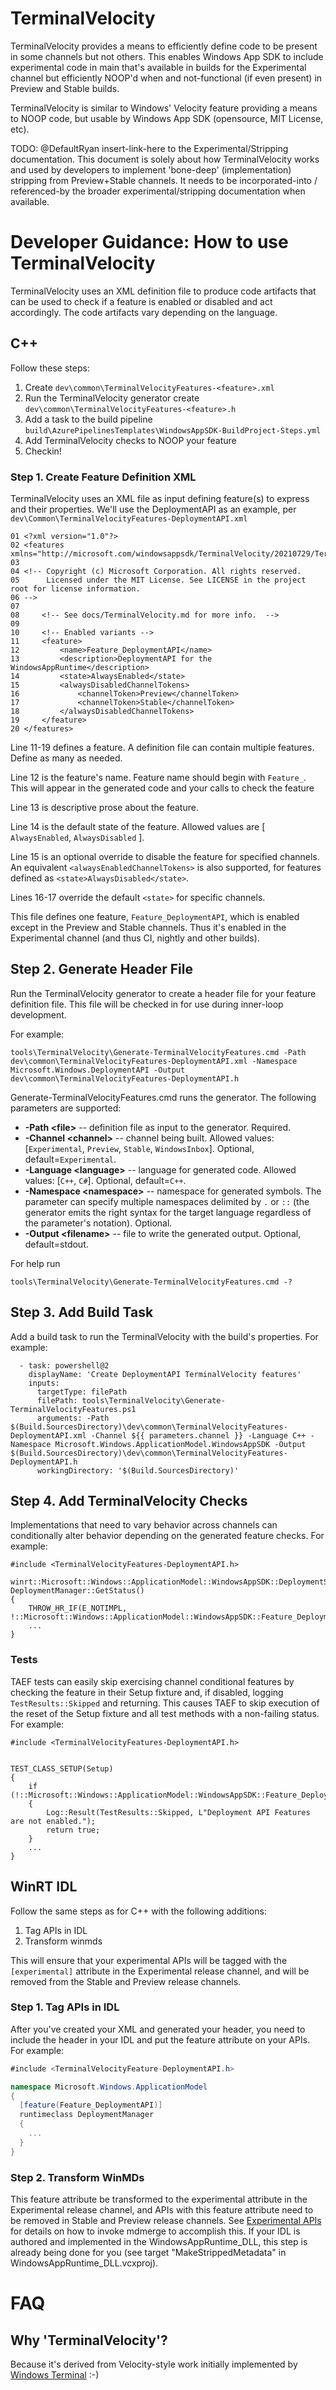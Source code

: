 # TerminalVelocity

TerminalVelocity provides a means to efficiently define code to be present in some channels but not others.
This enables Windows App SDK to include experimental code in main that's available in builds for
the Experimental channel but efficiently NOOP'd when and not-functional (if even present) in
Preview and Stable builds.

TerminalVelocity is similar to Windows' Velocity feature providing a means to NOOP code, but usable
by Windows App SDK (opensource, MIT License, etc).

TODO: @DefaultRyan insert-link-here to the Experimental/Stripping documentation. This document is
solely about how TerminalVelocity works and used by developers to implement 'bone-deep'
(implementation) stripping from Preview+Stable channels. It needs to be incorporated-into /
referenced-by the broader experimental/stripping documentation when available.

# Developer Guidance: How to use TerminalVelocity

TerminalVelocity uses an XML definition file to produce code artifacts that can be used to check if
a feature is enabled or disabled and act accordingly. The code artifacts vary depending on the
language.

## C++

Follow these steps:

1. Create `dev\common\TerminalVelocityFeatures-<feature>.xml`
2. Run the TerminalVelocity generator create `dev\common\TerminalVelocityFeatures-<feature>.h`
3. Add a task to the build pipeline `build\AzurePipelinesTemplates\WindowsAppSDK-BuildProject-Steps.yml`
4. Add TerminalVelocity checks to NOOP your feature
5. Checkin!

### Step 1. Create Feature Definition XML

TerminalVelocity uses an XML file as input defining feature(s) to express and their properties.
We'll use the DeploymentAPI as an example, per `dev\Common\TerminalVelocityFeatures-DeploymentAPI.xml`

```
01 <?xml version="1.0"?>
02 <features xmlns="http://microsoft.com/windowsappsdk/TerminalVelocity/20210729/TerminalVelocityFeatures.xsd">
03
04 <!-- Copyright (c) Microsoft Corporation. All rights reserved.
05      Licensed under the MIT License. See LICENSE in the project root for license information.
06 -->
07
08     <!-- See docs/TerminalVelocity.md for more info.  -->
09
10     <!-- Enabled variants -->
11     <feature>
12         <name>Feature_DeploymentAPI</name>
13         <description>DeploymentAPI for the WindowsAppRuntime</description>
14         <state>AlwaysEnabled</state>
15         <alwaysDisabledChannelTokens>
16             <channelToken>Preview</channelToken>
17             <channelToken>Stable</channelToken>
18         </alwaysDisabledChannelTokens>
19     </feature>
20 </features>
```

Line 11-19 defines a feature. A definition file can contain multiple features. Define as many as needed.

Line 12 is the feature's name. Feature name should begin with `Feature_`. This will appear in the
generated code and your calls to check the feature

Line 13 is descriptive prose about the feature.

Line 14 is the default state of the feature. Allowed values are [ `AlwaysEnabled`, `AlwaysDisabled` ].

Line 15 is an optional override to disable the feature for specified channels. An equivalent
`<alwaysEnabledChannelTokens>` is also supported, for features defined as `<state>AlwaysDisabled</state>`.

Lines 16-17 override the default `<state>` for specific channels.

This file defines one feature, `Feature_DeploymentAPI`, which is enabled except in the Preview and
Stable channels. Thus it's enabled in the Experimental channel (and thus CI, nightly and other
builds).

## Step 2. Generate Header File

Run the TerminalVelocity generator to create a header file for your feature definition file. This file will be checked in for use during inner-loop development.

For example:

```
tools\TerminalVelocity\Generate-TerminalVelocityFeatures.cmd -Path dev\common\TerminalVelocityFeatures-DeploymentAPI.xml -Namespace Microsoft.Windows.DeploymentAPI -Output dev\common\TerminalVelocityFeatures-DeploymentAPI.h
```

Generate-TerminalVelocityFeatures.cmd runs the generator. The following parameters are supported:

* **-Path &lt;file&gt;** -- definition file as input to the generator. Required.
* **-Channel &lt;channel&gt;** -- channel being built. Allowed values: [`Experimental`, `Preview`, `Stable`, `WindowsInbox`]. Optional, default=`Experimental`.
* **-Language &lt;language&gt;** -- language for generated code. Allowed values: [`C++`, `C#`]. Optional, default=`C++`.
* **-Namespace &lt;namespace&gt;** -- namespace for generated symbols. The parameter can specify multiple namespaces delimited by `.` or `::` (the generator emits the right syntax for the target language regardless of the parameter's notation). Optional.
* **-Output &lt;filename&gt;** -- file to write the generated output. Optional, default=stdout.

For help run

```
tools\TerminalVelocity\Generate-TerminalVelocityFeatures.cmd -?
```

## Step 3. Add Build Task

Add a build task to run the TerminalVelocity with the build's properties. For example:

```
  - task: powershell@2
    displayName: 'Create DeploymentAPI TerminalVelocity features'
    inputs:
      targetType: filePath
      filePath: tools\TerminalVelocity\Generate-TerminalVelocityFeatures.ps1
      arguments: -Path $(Build.SourcesDirectory)\dev\common\TerminalVelocityFeatures-DeploymentAPI.xml -Channel ${{ parameters.channel }} -Language C++ -Namespace Microsoft.Windows.ApplicationModel.WindowsAppSDK -Output $(Build.SourcesDirectory)\dev\common\TerminalVelocityFeatures-DeploymentAPI.h
      workingDirectory: '$(Build.SourcesDirectory)'
```

## Step 4. Add TerminalVelocity Checks

Implementations that need to vary behavior across channels can conditionally alter behavior
depending on the generated feature checks. For example:

```
#include <TerminalVelocityFeatures-DeploymentAPI.h>

winrt::Microsoft::Windows::ApplicationModel::WindowsAppSDK::DeploymentStatus DeploymentManager::GetStatus()
{
    THROW_HR_IF(E_NOTIMPL, !::Microsoft::Windows::ApplicationModel::WindowsAppSDK::Feature_DeploymentAPI::IsEnabled());
    ...
}
```

### Tests

TAEF tests can easily skip exercising channel conditional features by checking the feature in their Setup fixture and, if disabled, logging `TestResults::Skipped` and returning. This causes TAEF to skip execution of the reset of the Setup fixture and all test methods with a non-failing status. For example:

```
#include <TerminalVelocityFeatures-DeploymentAPI.h>


TEST_CLASS_SETUP(Setup)
{
    if (!::Microsoft::Windows::ApplicationModel::WindowsAppSDK::Feature_DeploymentAPI::IsEnabled())
    {
        Log::Result(TestResults::Skipped, L"Deployment API Features are not enabled.");
        return true;
    }
    ...
}
```

## WinRT IDL

Follow the same steps as for C++ with the following additions:

1. Tag APIs in IDL
2. Transform winmds

This will ensure that your experimental APIs will be tagged with the `[experimental]` attribute in
the Experimental release channel, and will be removed from the Stable and Preview release channels.

### Step 1. Tag APIs in IDL

After you've created your XML and generated your header, you need to include the header in your IDL
and put the feature attribute on your APIs. For example:

```cs
#include <TerminalVelocityFeature-DeploymentAPI.h>

namespace Microsoft.Windows.ApplicationModel
{
  [feature(Feature_DeploymentAPI)]
  runtimeclass DeploymentManager
  {
    ...
  }
}
```

### Step 2. Transform WinMDs

This feature attribute be transformed to the experimental attribute in the Experimental release
channel, and APIs with this feature attribute need to be removed in Stable and Preview release
channels. See [Experimental APIs](Experimental.md) for details on how to invoke mdmerge to
accomplish this. If your IDL is authored and implemented in the WindowsAppRuntime_DLL, this step is
already being done for you (see target "MakeStrippedMetadata" in WindowsAppRuntime_DLL.vcxproj).

# FAQ

## Why 'TerminalVelocity'?

Because it's derived from Velocity-style work initially implemented by
[Windows Terminal](https://github.com/Microsoft/Terminal) :-)
